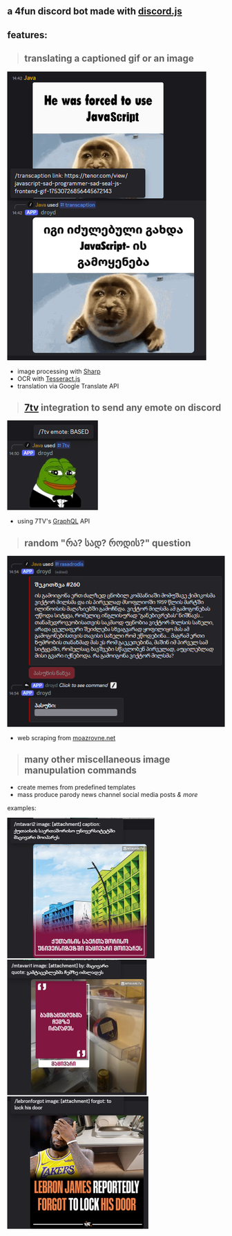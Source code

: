 ## a 4fun discord bot made with [discord.js](https://discord.js.org/)

## features:

> ## translating a captioned gif or an image

<img src="utils/media/assets/github/transcaption.png"/>

- image processing with [Sharp](https://sharp.pixelplumbing.com/)
- OCR with [Tesseract.js](https://tesseract.projectnaptha.com/)
- translation via Google Translate API

> ## [7tv](https://7tv.app/) integration to send any emote on discord

<img src="utils/media/assets/github/7tv.png"/>

- using 7TV's [GraphQL](https://graphql.org/) API

> ## random "რა? სად? როდის?" question

<img src="utils/media/assets/github/rasadrodis.png"/>

- web scraping from [moazrovne.net](http://moazrovne.net/)

>## many other miscellaneous image manupulation commands
- create memes from predefined templates
- mass produce parody news channel social media posts _& more_

examples:

<img src="utils/media/assets/github/mtavari1ss.png"/>
<img src="utils/media/assets/github/mtavari2ss.png"/>
<img src="utils/media/assets/github/lebronforgot.png"/>
